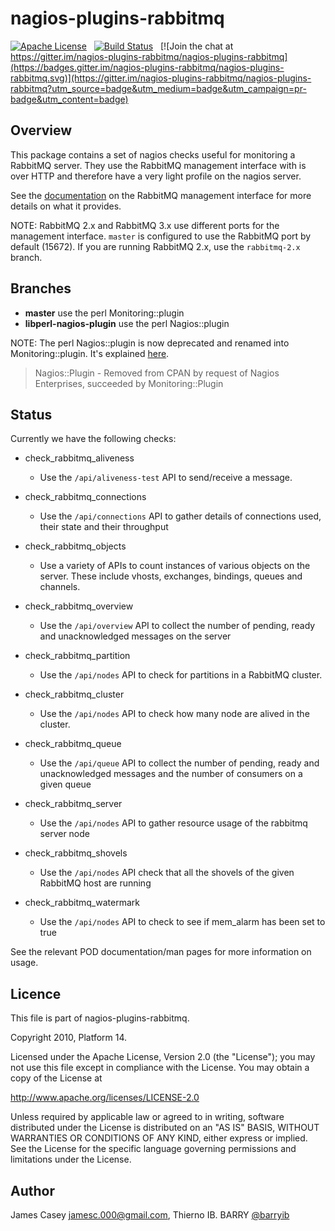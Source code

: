 nagios-plugins-rabbitmq
=======================
[![Apache License](http://img.shields.io/badge/license-APACHE2-blue.svg)](https://www.apache.org/licenses/LICENSE-2.0.html) &nbsp; [![Build Status](https://travis-ci.org/nagios-plugins-rabbitmq/nagios-plugins-rabbitmq.svg?branch=master)](https://travis-ci.org/nagios-plugins-rabbitmq/nagios-plugins-rabbitmq) &nbsp; [![Join the chat at https://gitter.im/nagios-plugins-rabbitmq/nagios-plugins-rabbitmq](https://badges.gitter.im/nagios-plugins-rabbitmq/nagios-plugins-rabbitmq.svg)](https://gitter.im/nagios-plugins-rabbitmq/nagios-plugins-rabbitmq?utm_source=badge&utm_medium=badge&utm_campaign=pr-badge&utm_content=badge)

Overview
--------
This package contains a set of nagios checks useful for monitoring a
RabbitMQ server. They use the RabbitMQ management interface with is over
HTTP and therefore have a very light profile on the nagios server.

See the [documentation](http://www.rabbitmq.com/management.html) on the
RabbitMQ management interface for more details on what it provides.

NOTE:  RabbitMQ 2.x and RabbitMQ 3.x use different ports for the management
interface. `master` is configured to use the RabbitMQ port by default (15672).
If you are running RabbitMQ 2.x, use the `rabbitmq-2.x` branch.

Branches
--------
- **master** use the perl Monitoring::plugin
- **libperl-nagios-plugin** use the perl Nagios::plugin

NOTE: The perl Nagios::plugin is now deprecated and renamed into Monitoring::plugin. It's explained [here](http://search.cpan.org/~mstrout/Nagios-Plugin-0.990001/lib/Nagios/Plugin.pm).
> Nagios::Plugin - Removed from CPAN by request of Nagios Enterprises, succeeded by Monitoring::Plugin

Status
------
Currently we have the following checks:

- check\_rabbitmq\_aliveness
  - Use the `/api/aliveness-test` API to send/receive a message.

- check\_rabbitmq\_connections
  - Use the `/api/connections` API to gather details of connections used,
    their state and their throughput

- check\_rabbitmq\_objects
  - Use a variety of APIs to count instances of various objects on the
    server. These include vhosts, exchanges, bindings, queues and
    channels.

- check\_rabbitmq\_overview
  - Use the `/api/overview` API to collect the number of pending, ready
    and unacknowledged messages on the server

- check\_rabbitmq\_partition
  - Use the `/api/nodes` API to check for partitions in a RabbitMQ cluster.

- check\_rabbitmq\_cluster
  - Use the `/api/nodes` API to check how many node are alived in the cluster.

- check\_rabbitmq\_queue
  - Use the `/api/queue` API to collect the number of pending, ready and
    unacknowledged messages and the number of consumers on a given queue

- check\_rabbitmq\_server
  - Use the `/api/nodes` API to gather resource usage of the rabbitmq server
    node

- check\_rabbitmq\_shovels
  - Use the `/api/nodes` API check that all the shovels of the given RabbitMQ
    host are running

- check\_rabbitmq\_watermark
  - Use the `/api/nodes` API to check to see if mem_alarm has been set to true

See the relevant POD documentation/man pages for more information on usage.

Licence
-------
This file is part of nagios-plugins-rabbitmq.

Copyright 2010, Platform 14.

Licensed under the Apache License, Version 2.0 (the "License");
you may not use this file except in compliance with the License.
You may obtain a copy of the License at

   http://www.apache.org/licenses/LICENSE-2.0

Unless required by applicable law or agreed to in writing, software
distributed under the License is distributed on an "AS IS" BASIS,
WITHOUT WARRANTIES OR CONDITIONS OF ANY KIND, either express or implied.
See the License for the specific language governing permissions and
limitations under the License.

Author
------

James Casey <jamesc.000@gmail.com>, Thierno IB. BARRY [@barryib](https://github.com/barryib)